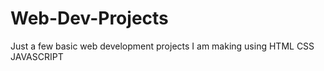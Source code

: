 # Web-Dev-Projects
Just a few basic web development projects I am making using HTML CSS JAVASCRIPT 
